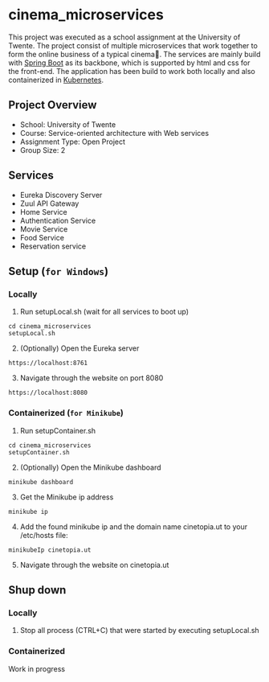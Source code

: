 # cinema_microservices

This project was executed as a school assignment at the University of Twente. The project consist of multiple microservices that work together to form the online business of a typical cinema:movie_camera:. The services are mainly build with [Spring Boot](https://github.com/spring-projects/spring-boot) as its backbone, which is supported by html and css for the front-end. The application has been build to work both locally and also containerized in [Kubernetes](https://github.com/kubernetes/kubernetes).

## Project Overview

- School: University of Twente
- Course: Service-oriented architecture with Web services
- Assignment Type: Open Project
- Group Size: 2

## Services

- Eureka Discovery Server
- Zuul API Gateway
- Home Service
- Authentication Service
- Movie Service
- Food Service
- Reservation service

## Setup (`for Windows`)

### Locally

1. Run setupLocal.sh (wait for all services to boot up)
```
cd cinema_microservices
setupLocal.sh
```
2. (Optionally) Open the Eureka server 
```
https://localhost:8761
```
3. Navigate through the website on port 8080
```
https://localhost:8080
```

### Containerized (`for Minikube`)

1. Run setupContainer.sh
```
cd cinema_microservices
setupContainer.sh
```
2. (Optionally) Open the Minikube dashboard
```
minikube dashboard
```
3. Get the Minikube ip address
```
minikube ip
```
4. Add the found minikube ip and the domain name cinetopia.ut to your /etc/hosts file:
```
minikubeIp cinetopia.ut
```
5. Navigate through the website on cinetopia.ut

## Shup down

### Locally

1. Stop all process (CTRL+C) that were started by executing setupLocal.sh

### Containerized

Work in progress
